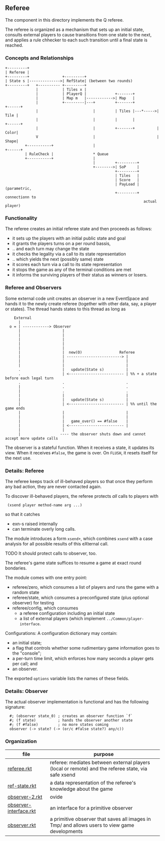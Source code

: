## Referee 

The component in this directory implements the Q referee. 

The referee is organized as a mechanism that sets up an initial state,
consults external players to cause transitions from one state
to the next, and applies a rule chhecker to each such transition
until a final state is reached. 

### Concepts and Relationships

```
+---------+
| Referee |
+---------+               +---------+
| State s |-------------->| RefState| (between two rounds)
+---------+   +---------- +---------+
              |           | Tiles x |
              |           | PlayerQ |             +-------+
              |           | Map m   |------------>| Map   |
              |           +---------|---+         +-------+          +------+
              |                         |         | Tiles |---*----->| Tile |
              |                         |         |       |          +------+
              |                         |         +-------+          | Color|
              V                         |                            | Shape|
         +-----------+                  |                            +------+
         | RuleCheck |                  * Queue 
         +-----------+                  |
                                        |         +---------+
                                        +-------->| SoP     |
                                                  +---------+
                                                  | Tiles   |
                                                  | Score   |
                                                  | PayLoad | (parametric, 
                                                  +---------+  connectionn to 
                                                               actual player)                                        
```

### Functionality 

The referee creates an initial referee state and then proceeds as follows: 

- it sets up the players with an initial public state and goal 
- it grants the players turns on a per round bassis,
- .. and each turn may change the state 
- it checks the legality via a call to its state representation 
- .. which yields the next (possibly same) state
- it scores each turn via a call to its state representation 
- it stops the game as any of the terminal conditions are met
- it informs the surviving players of their status as winners or losers.

### Referee and Observers

Some external code unit creates an observer in a new EventSpace and
hands it to the newly create referee (together with other data, say, a
player or states). The thread hands states to this thread as long as 

```
    External 
      |
  o = | ------------> Observer 
      |                   |
      |                   |              
      |                   | 
      |                   | 
      |                   | 
      |                   |  new(O)                 Referee  
      |                   | -------------------------> |
      |                   |                            | 
      |                   |                            |
      .                   |   update(State s)          | 
      .                   | <------------------------- | %% + a state before each legal turn
      .                   .                            .
      |                   .                            .
      |                   .                            .                               
      |                   |                            |
      |                   |   update(State s)          |
      |                   | <------------------------- | %% until the game ends 
      |                   |                            |    
      |                   |                            |
      |                   |   game_over() == #false    |
      |                   | <------------------------- |
      |                   |
      |                  ---- the observer shuts down and cannot accept more update calls 
```

The observer is a stateful function. When it receives a state, it
updates its view. When it receives `#false`, the game is over. On
`FLUSH`, it resets itself for the next use.

### Details: Referee 

The referee keeps track of ill-behaved players so that once they
perform any bad action, they are never contacted again.

To discover ill-behaved players, the referee protects _all_ calls to players with

```
 (xsend player method-name arg ...)
```     
so that it catches

- exn-s raised internally
- can terminate overly long calls.

The module introduces a form `xsend+`, which combines `xsend` with a
case analysis for all possible results of this eXternal call. 

TODO It should protect calls to observer, too. 

The referee's game state suffices to resume a game at exact round bondaries.

The module comes with one entry point:

- referee/zero, which consumes a list of players and runs the game with a random state
- referee/state, which consumes a preconfigured state (plus optional observer) for testing
- referee/config, which consumes
  - a referee configuration including an initial state
  - a list of external players (which implement `../Common/player-interface`. 

Configurations: A configuration dictionary may contain: 

- an initial state;
- a flag that controls whether some rudimentary game information goes to the "console";
- a per-turn time limit, which enforces how many seconds a player gets per call; and
- an observer.

The exported `options` variable lists the names of these fields. 

### Details: Observer

The actual observer implementation is functional and has the following
signature:

```
  #; (observer state_0) ; creates an observer function `f`
  #; (f state)          ; hands the observer another state
  #; (f #false)         ; no more states coming 
  observer (-> state? (-> (or/c #false state?) any/c))
```

### Organization 

| file | purpose |
|--------------------- | ------- |
| [referee.rkt](referee.rkt) | referee: mediates between external players (local or remote) and the referee state, via safe xsend | 
| [ref-state.rkt](ref-state.rkt) | a data representation of the referee's knowledge about the game | 
| [observer-2.rkt](observer-2.rkt) | ovide | 
| [observer-interface.rkt](observer-interface.rkt) | an interface for a primitive observer | 
| [observer.rkt](observer.rkt) | a primitive observer that saves all images in Tmp/ and allows users to view game developments | 
